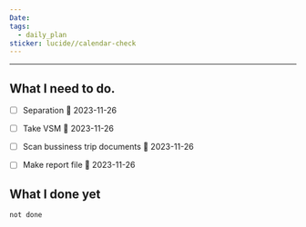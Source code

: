 ```yaml
---
Date: 
tags:
  - daily_plan
sticker: lucide//calendar-check
---
```

---
## What I need to do.

- [ ] Separation 📅 2023-11-26
- [ ] Take VSM 📅 2023-11-26 
- [ ] Scan bussiness trip documents 📅 2023-11-26 
- [ ] Make report file 📅 2023-11-26



## What I done yet
```tasks
not done
```
